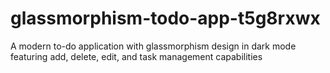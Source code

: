 # glassmorphism-todo-app-t5g8rxwx
A modern to-do application with glassmorphism design in dark mode featuring add, delete, edit, and task management capabilities
